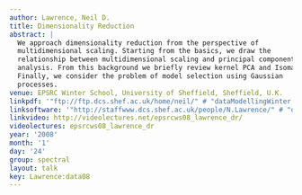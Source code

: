 ```yaml
---
author: Lawrence, Neil D.
title: Dimensionality Reduction
abstract: |
  We approach dimensionality reduction from the perspective of
  multidimensional scaling. Starting from the basics, we draw the
  relationship between multidimensional scaling and principal component
  analysis. From this background we briefly review kernel PCA and Isomap.
  Finally, we consider the problem of model selection using Gaussian
  processes.
venue: EPSRC Winter School, University of Sheffield, Sheffield, U.K.
linkpdf: '"ftp://ftp.dcs.shef.ac.uk/home/neil/" # "dataModellingWinter.pdf"'
linksoftware: '"http://staffwww.dcs.shef.ac.uk/people/N.Lawrence/" # "dimred/"'
linkvideo: http://videolectures.net/epsrcws08_lawrence_dr/
videolectures: epsrcws08_lawrence_dr
year: '2008'
month: '1'
day: '24'
group: spectral
layout: talk
key: Lawrence:data08
---
```


